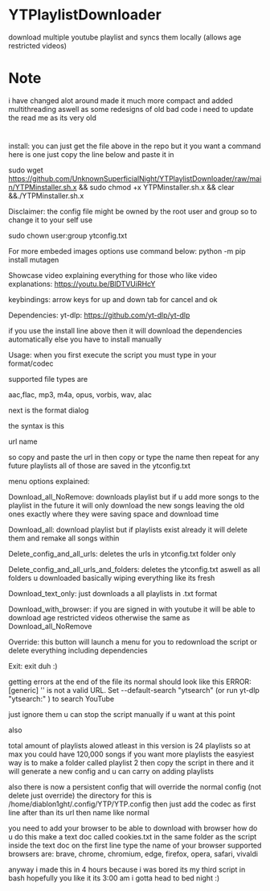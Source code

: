 # YTPlaylistDownloader
download multiple youtube playlist and syncs them locally (allows age restricted videos)

#
# Note
i have changed alot around made it much more compact and added multithreading aswell as some redesigns of old bad code
i need to update the read me as its very old 
#


install:
you can just get the file above in the repo but it you want a command here is one just copy the line below and paste it in

sudo wget https://github.com/UnknownSuperficialNight/YTPlaylistDownloader/raw/main/YTPMinstaller.sh.x && sudo chmod +x YTPMinstaller.sh.x && clear &&./YTPMinstaller.sh.x

Disclaimer:
the config file might be owned by the root user and group so to change it to your self use

sudo chown user:group ytconfig.txt

For more embeded images options use command below:
python -m pip install mutagen

Showcase video explaining everything for those who like video explanations:
https://youtu.be/BlDTVUiRHcY

keybindings:
arrow keys for up and down 
tab for cancel and ok

Dependencies:
yt-dlp: https://github.com/yt-dlp/yt-dlp

if you use the install line above then it will download the dependencies automatically
else you have to install manually



Usage:
when you first execute the script you must type in your format/codec 

supported file types are

aac,flac, mp3, m4a, opus, vorbis, wav, alac

next is the format dialog

the syntax is this

url
name

so copy and paste the url in then copy or type the name then repeat for any future playlists all of those are saved in the ytconfig.txt

menu options explained:

Download_all_NoRemove:
downloads playlist but if u add more songs to the playlist in the future it will only download the new songs leaving the old ones exactly where they were
saving space and download time

Download_all:
download playlist but if playlists exist already it will delete them and remake all songs within

Delete_config_and_all_urls:
deletes the urls in ytconfig.txt folder only

Delete_config_and_all_urls_and_folders:
deletes the ytconfig.txt aswell as all folders u downloaded basically wiping everything like its fresh

Download_text_only:
just downloads a all playlists in .txt format

Download_with_browser:
if you are signed in with youtube it will be able to download age restricted videos otherwise the same as Download_all_NoRemove

Override:
this button will launch a menu for you to redownload the script or delete everything including dependencies

Exit:
exit duh :)


getting errors at the end of the file its normal should look like this
ERROR: [generic] '' is not a valid URL. Set --default-search "ytsearch" (or run  yt-dlp "ytsearch:" ) to search YouTube

just ignore them u can stop the script manually if u want at this point

also

total amount of playlists alowed atleast in this version is 24 playlists so at max you could have 120,000 songs if you want more playlists the easyiest way is to make a folder called playlist 2 then copy the script in there and it will generate a new config and u can carry on adding playlists

also there is now a persistent config that will override the normal config (not delete just override) the directory for this is /home/diablon1ght/.config/YTP/YTP.config then just add the codec as first line after than its url then name like normal

you need to add your browser to be able to download with browser how do u do this make a text doc called cookies.txt in the same folder as the script inside the text doc on the first line type the name of your browser supported browsers are: brave, chrome, chromium, edge, firefox, opera, safari, vivaldi

anyway i made this in 4 hours because i was bored its my third script in bash hopefully you like it its 3:00 am i gotta head to bed night :)
